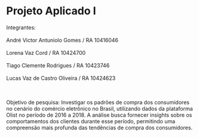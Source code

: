 # Projeto Aplicado I

Integrantes: <br>  
André Victor Antuniolo Gomes / RA 10416046 <br>  
Lorena Vaz Cord / RA 10424700 <br>  
Tiago Clemente Rodrigues / RA 10423746 <br>  
Lucas Vaz de Castro Oliveira / RA 10424623 <br>  
<br>  

Objetivo de pesquisa:
Investigar os padrões de compra dos consumidores no cenário do comércio eletrônico no Brasil, utilizando dados da plataforma Olist no período de 2016 a 2018. A análise busca fornecer insights sobre os comportamentos dos clientes durante esse período, permitindo uma compreensão mais profunda das tendências de compra dos consumidores.
